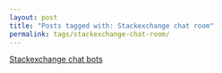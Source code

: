 ```yaml
---
layout: post
title: "Posts tagged with: Stackexchange chat room"
permalink: tags/stackexchange-chat-room/
---
```

[Stackexchange chat bots](/2012/01/stackexchange-chat-bots)
